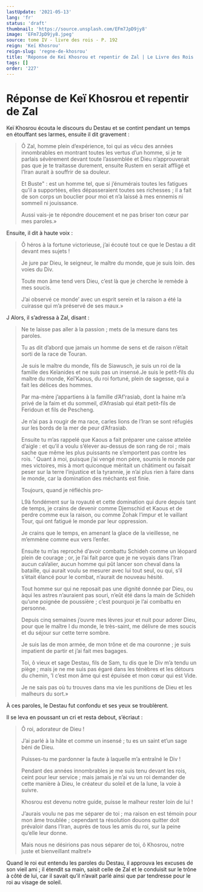 ```yaml
---
lastUpdate: '2021-05-13'
lang: 'fr'
status: 'draft'
thumbnail: 'https://source.unsplash.com/EFm7JpD9jy8'
image: 'EFm7JpD9jy8.jpeg'
source: tome IV - livre des rois - P. 192
reign: 'Keï Khosrou'
reign-slug: 'regne-de-khosrou'
title: 'Réponse de Keï Khosrou et repentir de Zal | Le Livre des Rois | Shâhnâmeh'
tags: []
order: '227'
---
```


# Réponse de Keï Khosrou et repentir de Zal

Keï Khosrou écouta le discours du Destau et se contint pendant un temps en étouffant ses larmes, ensuite il dit gravement :

> Ô Zal, homme plein d’expérience, toi qui as vécu des années innombrables en montrant toutes les vertus d’un homme, si je te parlais sévèrement devant toute l’assemblée et Dieu n’approuverait pas que je te traitasse durement, ensuite Rustem en serait affligé et l’Iran aurait à souffrir de sa douleur.
>
> Et Buste" : est un homme tel, que si j’énumérais toutes les fatigues qu’il a supportées, elles dépasseraient toutes ses richesses ; il a fait de son corps un bouclier pour moi et n’a laissé à mes ennemis ni sommeil ni jouissance.
>
> Aussi vais-je te répondre doucement et ne pas briser ton cœur par mes paroles.»

Ensuite, il dit à haute voix :

> Ô héros à la fortune victorieuse, j’ai écouté tout ce que le Destau a dit devant mes sujets !
>
> Je jure par Dieu, le seigneur, le maître du monde, que je suis loin. des voies du Div.
>
> Toute mon âme tend vers Dieu, c’est là que je cherche le remède à mes soucis.
>
> J’ai observé ce monde’ avec un esprit serein et la raison a été la cuirasse qui m’a préservé de ses maux.»

J Alors, il s’adressa à Zal, disant :

> Ne te laisse pas aller à la passion ; mets de la mesure dans tes paroles.
>
> Tu as dit d’abord que jamais un homme de sens et de raison n’était sorti de la race de Touran.
>
> Je suis le maître du monde, fils de Siawusch, je suis un roi de la famille des Keïanides et ne suis pas un insensé.Je suis le petit-fils du maître du monde, Keï’Kaous, du roi fortuné, plein de sagesse, qui a fait les délices des hommes.
>
> Par ma-mère j’appartiens à la famille d’Af’rasiab, dont la haine m’a privé de la faim et du sommeil, d’Afrasiab qui était petit-fils de Feridoun et fils de Pescheng.
>
> Je n’ai pas à rougir de ma race, carles lions de l’Iran se sont réfugiés sur les bords de la mer de peur d’Afrasiab.
>
> Ensuite tu m’as rappelé que Kaous a fait préparer une caisse attelée d’aigle : et qu’il a voulu s’élever au-dessus de son rang de roi ; mais sache que même les plus puissants ne s’emportent pas contre les rois. ’ Quant à moi, puisque j’ai vengé mon père, soumis le monde par mes victoires, mis à mort quiconque méritait un châtiment ou faisait peser sur la terre l’injustice et la tyrannie, je n’ai plus rien à faire dans le monde, car la domination des méchants est finie.
>
> Toujours, quand je réfléchis pro-
>
> L9à fondément sur la royauté et cette domination qui dure depuis tant de temps, je crains de devenir comme Djemschid et Kaous et de perdre comme eux la raison, ou comme Zohak l’impur et le vaillant Tour, qui ont fatigué le monde par leur oppression.
>
> Je crains que le temps, en amenant la glace de la vieillesse, ne m’emmène comme eux vers l’enfer.
>
> Ensuite tu m’as reproché d’avoir combattu Schideh comme un léopard plein de courage ; or, je l’ai fait parce que je ne voyais dans l’Iran aucun caValier, aucun homme qui pût lancer son cheval dans la bataille, qui aurait voulu se mesurer avec lui tout seul, ou qui, s’il s’était élancé pour le combat, n’aurait de nouveau hésité.
>
> Tout homme sur qui ne reposait pas une dignité donnée par Dieu, ou àqui les astres n’auraient pas souri, n’eût été dans la main de Schideh qu’une poignée de poussière ; c’est pourquoi je l’ai combattu en personne.
>
> Depuis cinq semaines j’ouvre mes lèvres jour et nuit pour adorer Dieu, pour que le maître I du monde, le très-saint, me délivre de mes soucis et du séjour sur cette terre sombre.
>
> Je suis las de mon armée, de mon trône et de ma couronne ; je suis impatient de partir et j’ai fait mes bagages.
>
> Toi, ô vieux et sage Destau, fils de Sam, tu dis que le Div m’a tendu un piège ; mais je ne me suis pas égaré dans les ténèbres et les détours du chemin, ’I c’est mon âme qui est épuisée et mon cœur qui est Vide.
>
> Je ne sais pas où tu trouves dans ma vie les punitions de Dieu et les malheurs du sort.»

À ces paroles, le Destau fut confondu et ses yeux se troublèrent.

Il se leva en poussant un cri et resta debout, s’écriaut :

> Ô roi, adorateur de Dieu !
>
> J’ai parlé à la hâte et comme un insensé ; tu es un saint et’un sage béni de Dieu.
>
> Puisses-tu me pardonner la faute à laquelle m’a entraîné le Div !
>
> Pendant des années innombrables je me suis tenu devant les rois, ceint pour leur service ; mais jamais je n’ai vu un roi demander de cette manière à Dieu, le créateur du soleil et de la lune, la voie à suivre.
>
> Khosrou est devenu notre guide, puisse le malheur rester loin de lui !
>
> J’aurais voulu ne pas me séparer de toi ; ma raison en est témoin pour mon âme troublée ; cependant ta résolution douons quitter doit prévaloir dans l’Iran, auprès de tous les amis du roi, sur la peine qu’elle leur donne.
>
> Mais nous ne désirions pas nous séparer de toi, ô Khosrou, notre juste et bienveillant maître!»

Quand le roi eut entendu les paroles du Destau, il approuva les excuses de son vieil ami ; il étendit sa main, saisit celle de Zal et le conduisit sur le trône à côté de lui, car il savait qu’il n’avait parlé ainsi que par tendresse pour le roi au visage de soleil.
